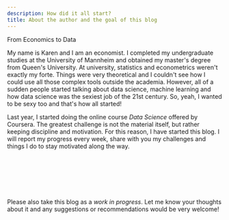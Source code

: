 ```yaml
---
description: How did it all start?
title: About the author and the goal of this blog
---
```


From Economics to Data

My name is Karen and I am an economist. I completed my undergraduate studies at the University of Mannheim and obtained my master's degree from Queen's University. At university, statistics and econometrics weren't exactly my forte. Things were very theoretical and I couldn't see how I could use all those complex tools outside the academia. However, all of a sudden people started talking about data science, machine learning and how data science was the sexiest job of the 21st century. So, yeah, I wanted to be sexy too and that's how all started!

Last year, I started doing the online course *Data Science* offered by Coursera. The greatest challenge is not the material itself, but rather keeping discipline and motivation. For this reason, I have started this blog. I will report my progress every week, share with you my challenges and things I do to stay motivated along the way. 


  
<br><br><br><br><br>
  
Please also take this blog as a *work in progress*. Let me know your thoughts about it and any suggestions or recommendations would be very welcome! 

